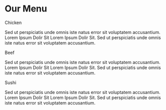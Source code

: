 <!DOCTYPE html>
<html>
<head>
<meta charset="utf-8">
<meta name="viewport" content="width=device-width, initial-scale=1">
<link rel="stylesheet" href="style.css">
</head>



<body>
<h1>Our Menu</h1>

<div class="row">
  <div class="col-lg-3 col-md-6">
    <div class="header">Chicken</div>
    <p>Sed ut perspiciatis unde omnis iste natus error sit voluptatem accusantium. Lorem Ipsum Dolir Sit Lorem Ipsum Dolir Sit. Sed ut perspiciatis unde omnis iste natus error sit voluptatem accusantium.</p>
</div>


  <div class="col-lg-3 col-md-6">
    <div class="header-beef">Beef</div>
    <p>Sed ut perspiciatis unde omnis iste natus error sit voluptatem accusantium. Lorem Ipsum Dolir Sit Lorem Ipsum Dolir Sit. Sed ut perspiciatis unde omnis iste natus error sit voluptatem accusantium.</p>
</div>


  <div class="col-lg-3 col-md-6">
    <div class="header-sushi">Sushi</div>
    <p>Sed ut perspiciatis unde omnis iste natus error sit voluptatem accusantium. Lorem Ipsum Dolir Sit Lorem Ipsum Dolir Sit. Sed ut perspiciatis unde omnis iste natus error sit voluptatem accusantium.</p>
</div>
</div>

</body>
</html>

